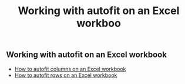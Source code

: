 ﻿---
title: Working with autofit on an Excel workboo
second_title: Aspose.Cells Cloud Documen
linktitle: Autofi
type: docs
url: /ar/workbook/autofit/
keywords: Autofit rows and columns on an Excel workbook
description: Aspose.Cells Cloud REST API support autofitting rows and columns on an Excel workbook. SDK support kinds of development languages. They include Android, C#, Go, Java, NodeJS, Perl, PHP, Python, Ruby, and swift
weight: 100
---
## Working with autofit on an Excel workbook

- [How to autofit columns on an Excel workbook](/cells/ar/workbook/autofit/columns/)
- [How to autofit rows on an Excel workbook](/cells/ar/workbook/autofit/rows/)
